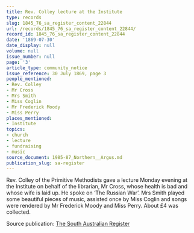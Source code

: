 ```yaml
---
title: Rev. Colley lecture at the Institute
type: records
slug: 1845_76_sa_register_content_22844
url: /records/1845_76_sa_register_content_22844/
record_id: 1845_76_sa_register_content_22844
date: '1869-07-30'
date_display: null
volume: null
issue_number: null
page: '3'
article_type: community_notice
issue_reference: 30 July 1869, page 3
people_mentioned:
- Rev. Colley
- Mr Cross
- Mrs Smith
- Miss Coglin
- Mr Frederick Moody
- Miss Perry
places_mentioned:
- Institute
topics:
- church
- lecture
- fundraising
- music
source_document: 1985-87_Northern__Argus.md
publication_slug: sa-register
---
```


Rev. Colley of the Primitive Methodists gave a lecture Monday evening at the Institute on behalf of the librarian, Mr Cross, whose health is bad and whose wife is laid up.  He spoke on ‘The Russian War’.  Mrs Smith played some beautiful pieces of music, assisted once by Miss Coglin and songs were rendered by Mr Frederick Moody and Miss Perry.  About £4 was collected.

Source publication: [The South Australian Register](/publications/sa-register/)
